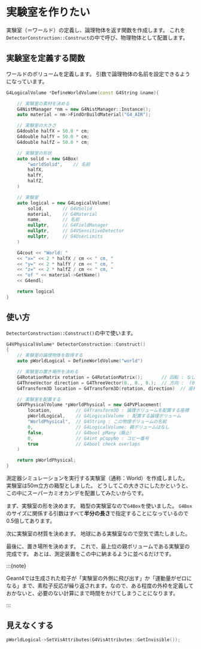 # 実験室を作りたい

実験室（＝ワールド）の定義し、論理物体を返す関数を作成します。
これを``DetectorConstruction::Construct``の中で呼び、物理物体として配置します。

## 実験室を定義する関数

ワールドのボリュームを定義します。
引数で論理物体の名前を設定できるようになっています。

```cpp
G4LogicalVolume *DefineWorldVolume(const G4String &name){

    // 実験室の素材を決める
    G4NistManager *nm = new G4NistManager::Instance();
    auto material = nm->FindOrBuildMaterial("G4_AIR");

    // 実験室の大きさ
    G4double halfX = 50.0 * cm;
    G4double halfY = 50.0 * cm;
    G4double halfZ = 50.0 * cm;

    // 実験室の形状
    auto solid = new G4Box(
        "worldSolid",    // 名前
        halfX,
        halfY,
        halfZ,
    )

    // 実験室
    auto logical = new G4LogicalVolume(
        solid,       // G4VSolid
        material,    // G4Material
        name,        // 名前
        nullptr,     // G4FieldManager
        nullptr,     // G4VSensitiveDetector
        nullptr,     // G4UserLimits
    )

    G4cout << "World: "
    << "x=" << 2 * halfX / cm << " cm, "
    << "y=" << 2 * halfY / cm << " cm, "
    << "z=" << 2 * halfZ / cm << " cm, "
    << "of " << material->GetName()
    << G4endl;

    return logical
}
```

## 使い方

``DetectorConstruction::Construct()``の中で使います。

```cpp
G4VPhysicalVolume* DetectorConstruction::Construct()
{
    // 実験室の論理物体を取得する
    auto pWorldLogical = DefineWorldVolume("world")

    // 実験室の置き場所を決める
    G4RotationMatrix rotation = G4RotationMatrix();       // 回転 : なし
    G4ThreeVector direction = G4ThreeVector(0., 0., 0.);  // 方向 :  (0, 0, 0)
    G4Transform3D location = G4Transform3D(rotation, direction)  // 座標

    // 実験室を配置する
    G4VPhysicalVolume *pWorldPhysical = new G4PVPlacement(
        location,         // G4Transform3D : 論理ボリュームを配置する座標
        pWorldLogical,    // G4LogicalVolume : 配置する論理ボリューム
        "WorldPhysical",  // G4String : この物理ボリュームの名前
        0,                // G4LogicalVolume: 親ボリュームはなし
        false,            // G4bool pMany（廃止）
        0,                // G4int pCopyNo : コピー番号
        true              // G4bool check overlaps
    )

    return pWorldPhysical;
}
```

測定器シミュレーションを実行する実験室（通称：World）を作成しました。
実験室は50m立方の箱型としました。
どうしてこの大きさにしたかというと、この中にスーパーカミオカンデを配置してみたいからです。

まず、実験室の形を決めます。
箱型の実験室なので``G4Box``を使いました。
``G4Box``のサイズに関係する引数はすべて**半分の長さ**で指定することになっているので0.5倍してあります。

次に実験室の材質を決めます。
地球にある実験室なので空気で満たしました。

最後に、置き場所を決めます。
これで、最上位の親ボリュームである実験室の完成です。
あとは、測定装置をこの中に納まるように並べるだけです。

:::{note}

Geant4では生成された粒子が「実験室の外側に飛び出す」か「運動量がゼロになる」まで、素粒子反応が繰り返されます。なので、ある程度の外枠を定義しておかないと、必要のない計算にまで時間をかけてしまうことになります。

:::

## 見えなくする

```cpp
pWorldLogical->SetVisAttributes(G4VisAttributes::GetInvisible());
```
